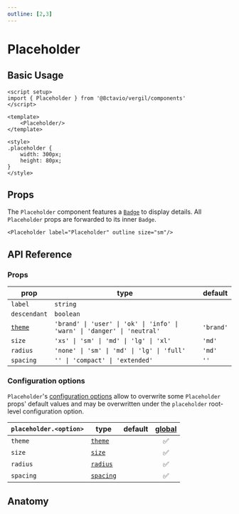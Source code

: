 ```yaml
---
outline: [2,3]
---
```


# Placeholder

<script setup>
import { Placeholder } from '@8ctavio/vergil/components'
</script>

## Basic Usage

<Demo>
    <Placeholder/>
</Demo>

```vue
<script setup>
import { Placeholder } from '@8ctavio/vergil/components'
</script>

<template>
    <Placeholder/>
</template>

<style>
.placeholder {
    width: 300px;
    height: 80px;
}
</style>
```

## Props

The `Placeholder` component features a [`Badge`](/components/badge) to display details. All `Placeholder` props are forwarded to its inner `Badge`.

```vue
<Placeholder label="Placeholder" outline size="sm"/>
```

<Demo>
    <Placeholder label="Placeholder" outline size="sm"/>
</Demo>

## API Reference

### Props

| prop | type | default |
| ---- | ---- | ------- |
| `label` | `string` | |
| `descendant` | `boolean` | |
| [`theme`](/theme#the-theme-prop) | `'brand' \| 'user' \| 'ok' \| 'info' \| 'warn' \| 'danger' \| 'neutral'` | `'brand'` |
| `size` | `'xs' \| 'sm' \| 'md' \| 'lg' \| 'xl'` | `'md'` |
| `radius` | `'none' \| 'sm' \| 'md' \| 'lg' \| 'full'` | `'md'` |
| `spacing` | `'' \| 'compact' \| 'extended'` | `''` |

### Configuration options

`Placeholder`'s [configuration options](/configuration) allow to overwrite some `Placeholder` props' default values and may be overwritten under the `placeholder` root-level configuration option.

| `placeholder.<option>` | type | default | [global](/configuration#global-configuration-options) |
| ---------------------- | ---- | ------- | :------: |
| `theme` | [`theme`](/theme#the-theme-prop) | | ✅ |
| `size` | [`size`](/theme#the-size-prop) | | ✅ |
| `radius` | [`radius`](/theme#the-radius-prop) | | ✅ |
| `spacing` | [`spacing`](/theme#the-spacing-prop) | | ✅ |

## Anatomy

<Demo>
    <Anatomy tag="div" classes="placeholder">
        <Anatomy tag="Badge" classes="badge"/>
    </Anatomy>
</Demo>

<style scoped>
.placeholder {
    width: 300px;
    height: 80px;
}
</style>